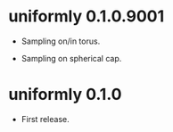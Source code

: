 # uniformly 0.1.0.9001

* Sampling on/in torus.

* Sampling on spherical cap.


# uniformly 0.1.0

* First release.



